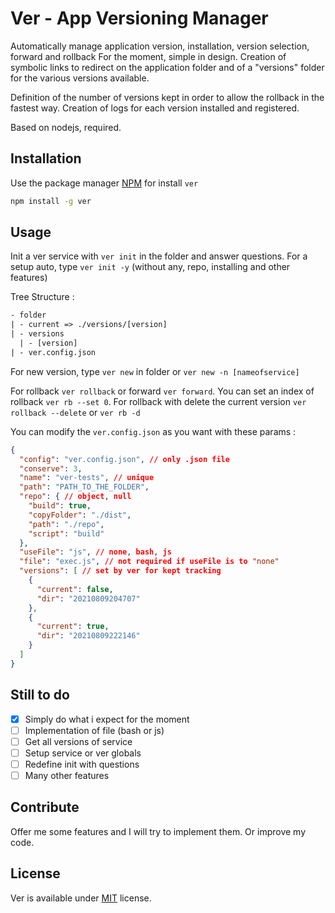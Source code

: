 # Ver - App Versioning Manager
Automatically manage application version, installation, version selection, forward and rollback
For the moment, simple in design.
Creation of symbolic links to redirect on the application folder and of a "versions" folder for the various versions available.

Definition of the number of versions kept in order to allow the rollback in the fastest way.
Creation of logs for each version installed and registered.

Based on nodejs, required.

## Installation
Use the package manager [NPM](https://www.npmjs.com/) for install `ver`
```bash
npm install -g ver
```

## Usage
Init a ver service with `ver init` in the folder and answer questions.
For a setup auto, type `ver init -y` (without any, repo, installing and other features)

Tree Structure :
```txt
- folder
| - current => ./versions/[version]
| - versions
  | - [version]
| - ver.config.json 
```

For new version, type `ver new` in folder or `ver new -n [nameofservice]`

For rollback `ver rollback` or forward `ver forward`. You can set an index of rollback `ver rb --set 0`. For rollback with delete the current version `ver rollback --delete` or `ver rb -d`

You can modify the `ver.config.json` as you want with these params :
```json
{
  "config": "ver.config.json", // only .json file
  "conserve": 3,
  "name": "ver-tests", // unique
  "path": "PATH_TO_THE_FOLDER",
  "repo": { // object, null
    "build": true,
    "copyFolder": "./dist",
    "path": "./repo",
    "script": "build"
  },
  "useFile": "js", // none, bash, js
  "file": "exec.js", // not required if useFile is to "none"
  "versions": [ // set by ver for kept tracking
    {
      "current": false,
      "dir": "20210809204707"
    },
    {
      "current": true,
      "dir": "20210809222146"
    }
  ]
}
```
## Still to do
- [x] Simply do what i expect for the moment
- [ ] Implementation of file (bash or js)
- [ ] Get all versions of service
- [ ] Setup service or ver globals 
- [ ] Redefine init with questions
- [ ] Many other features

## Contribute
Offer me some features and I will try to implement them. Or improve my code.

## License
Ver is available under [MIT](https://choosealicense.com/licenses/mit/) license.
